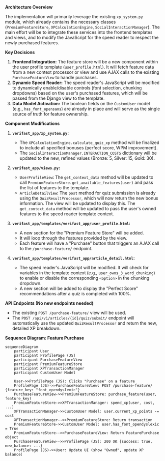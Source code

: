 **Architecture Overview**

The implementation will primarily leverage the existing `xp_system.py` module, which already contains the necessary classes (`PremiumFeatureStore`, `XPCalculationEngine`, `SocialInteractionManager`). The main effort will be to integrate these services into the frontend templates and views, and to modify the JavaScript for the speed reader to respect the newly purchased features.

**Key Decisions**

1.  **Frontend Integration:** The feature store will be a new component within the user profile template (`user_profile.html`). It will fetch feature data from a new context processor or view and use AJAX calls to the existing `PurchaseFeatureView` to handle purchases.
2.  **Dynamic Speed Reader:** The speed reader's JavaScript will be modified to dynamically enable/disable controls (font selection, chunking dropdowns) based on the user's purchased features, which will be passed from the Django view to the template.
3.  **Data Model Activation:** The boolean fields on the `CustomUser` model (e.g., `has_font_opensans`) are already in place and will serve as the single source of truth for feature ownership.

**Component Modifications**

1.  **`verifast_app/xp_system.py`:**
    *   The `XPCalculationEngine.calculate_quiz_xp` method will be finalized to include all specified bonuses (perfect score, WPM improvement).
    *   The `SocialInteractionManager.INTERACTION_COSTS` dictionary will be updated to the new, refined values (Bronze: 5, Silver: 15, Gold: 30).

2.  **`verifast_app/views.py`:**
    *   `UserProfileView`: The `get_context_data` method will be updated to call `PremiumFeatureStore.get_available_features(user)` and pass the list of features to the template.
    *   `ArticleDetailView`: The `post` method for quiz submission is already using the `QuizResultProcessor`, which will now return the new bonus information. The view will be updated to display this. The `get_context_data` method will be updated to pass the user's owned features to the speed reader template context.

3.  **`verifast_app/templates/verifast_app/user_profile.html`:**
    *   A new section for the "Premium Feature Store" will be added.
    *   It will loop through the features provided by the view.
    *   Each feature will have a "Purchase" button that triggers an AJAX call to the `/purchase-feature/` endpoint.

4.  **`verifast_app/templates/verifast_app/article_detail.html`:**
    *   The speed reader's JavaScript will be modified. It will check for variables in the template context (e.g., `user_owns_3_word_chunking`) to enable or disable the corresponding `<option>` in the chunking dropdown.
    *   A new section will be added to display the "Perfect Score" recommendations after a quiz is completed with 100%.

**API Endpoints (No new endpoints needed)**

*   The existing `POST /purchase-feature/` view will be used.
*   The `POST /api/v1/articles/{id}/quiz/submit/` endpoint will automatically use the updated `QuizResultProcessor` and return the new, detailed XP breakdown.

**Sequence Diagram: Feature Purchase**

```mermaid
sequenceDiagram
    participant User
    participant ProfilePage (JS)
    participant PurchaseFeatureView
    participant PremiumFeatureStore
    participant XPTransactionManager
    participant CustomUser Model

    User->>ProfilePage (JS): Clicks "Purchase" on a feature
    ProfilePage (JS)->>PurchaseFeatureView: POST /purchase-feature/ {feature_key: "font_opendyslexic"}
    PurchaseFeatureView->>PremiumFeatureStore: purchase_feature(user, feature_key)
    PremiumFeatureStore->>XPTransactionManager: spend_xp(user, cost, ...)
    XPTransactionManager->>CustomUser Model: user.current_xp_points -= cost
    XPTransactionManager-->>PremiumFeatureStore: Return transaction
    PremiumFeatureStore->>CustomUser Model: user.has_font_opendyslexic = True
    PremiumFeatureStore-->>PurchaseFeatureView: Return FeaturePurchase object
    PurchaseFeatureView-->>ProfilePage (JS): 200 OK {success: true, new_balance: ...}
    ProfilePage (JS)->>User: Update UI (show "Owned", update XP balance)
```